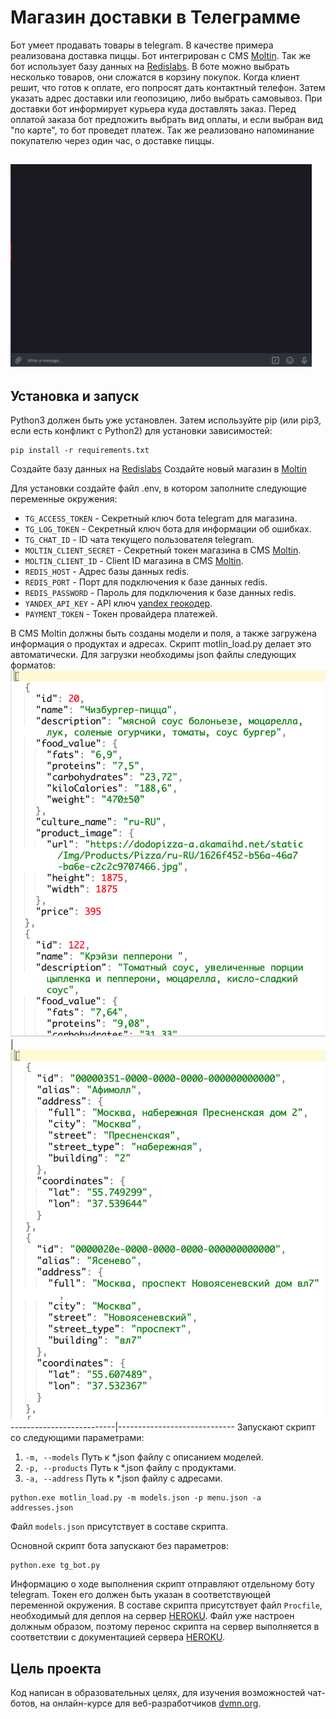 # Магазин доставки в Телеграмме

Бот умеет продавать товары в telegram. В качестве примера реализована доставка пиццы. Бот интегрирован с CMS [Moltin](https://www.moltin.com/). Так же бот использует базу данных на [Redislabs](https://redislabs.com). В боте можно выбрать несколько товаров, они сложатся в корзину покупок. Когда клиент решит, что готов к оплате, его попросят дать контактный телефон. Затем указать адрес доставки или геопозицию, либо выбрать самовывоз. При доставки бот информирует курьера куда доставлять заказ. Перед оплатой заказа бот предложить выбрать вид оплаты, и если выбран вид "по карте", то бот проведет платеж. Так же реализовано напоминание покупателю через один час, о доставке пиццы.

![Alt text](pizza-shop-demo.gif) 
------------------------------- 

## Установка и запуск

Python3 должен быть уже установлен. Затем используйте pip (или pip3, если есть конфликт с Python2) для установки зависимостей:

```
pip install -r requirements.txt
```

Создайте базу данных на [Redislabs](https://redislabs.com)
Создайте новый магазин в [Moltin](https://dashboard.elasticpath.com/stores)

Для установки создайте файл .env, в котором заполните следующие переменные окружения:
- `TG_ACCESS_TOKEN` - Секретный ключ бота telegram для магазина.
- `TG_LOG_TOKEN` - Секретный ключ бота для информации об ошибках.
- `TG_CHAT_ID` - ID чата текущего пользователя telegram.
- `MOLTIN_CLIENT_SECRET` - Секретный токен магазина в CMS [Moltin](https://www.moltin.com/).
- `MOLTIN_CLIENT_ID` - Client ID магазина в CMS [Moltin](https://www.moltin.com/).
- `REDIS_HOST` - Адрес базы данных redis.
- `REDIS_PORT` - Порт для подключения к базе данных redis.
- `REDIS_PASSWORD` - Пароль для подключения к базе данных redis.
- `YANDEX_API_KEY` - API ключ [yandex геокодер](https://developer.tech.yandex.ru/services/).
- `PAYMENT_TOKEN` - Токен провайдера платежей.

В CMS Moltin должны быть созданы модели и поля, а также загружена информация о продуктах и адресах. Скрипт motlin_load.py делает это автоматически. 
Для загрузки необходимы json файлы следующих форматов:
![Продукты](menu-demo.png)|![Адреса](addresses-demo.png)
--------------------------|-----------------------------
Запускают скрипт со следующими параметрами:
1. `-m, --models`      Путь к *.json файлу с описанием моделей.
2. `-p, --products`    Путь к *.json файлу с продуктами.
3. `-a, --address`     Путь к *.json файлу с адресами.
```
python.exe motlin_load.py -m models.json -p menu.json -a addresses.json
```	
Файл `models.json` присутствует в составе скрипта.


Основной скрипт бота запускают без параметров:

```
python.exe tg_bot.py
```	

Информацию о ходе выполнения скрипт отправляют отдельному боту telegram. Токен его должен быть указан в соответствующей переменной окружения.
В составе скрипта присутствует файл `Procfile`, необходимый для деплоя на сервер [HEROKU](https://heroku.com). Файл уже настроен должным образом, поэтому перенос скрипта на сервер выполняется в соответствии с документацией сервера [HEROKU](https://devcenter.heroku.com/articles/git).


## Цель проекта

Код написан в образовательных целях, для изучения возможностей чат-ботов, на онлайн-курсе для веб-разработчиков [dvmn.org](https://dvmn.org).
